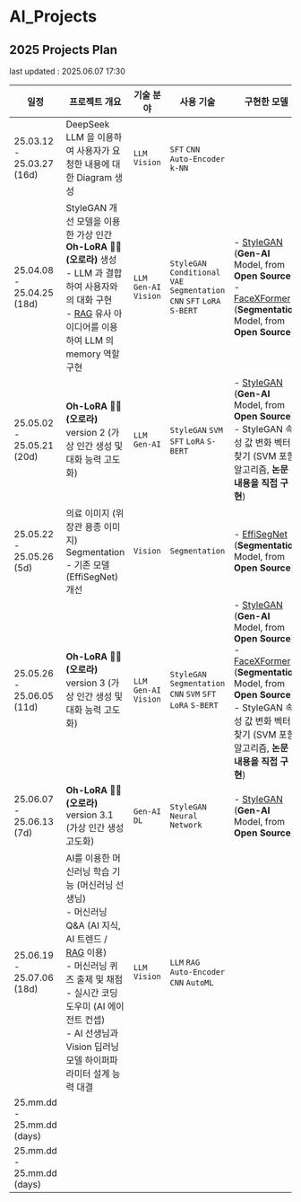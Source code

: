 # AI_Projects

## 2025 Projects Plan

last updated : 2025.06.07 17:30

| 일정                         | 프로젝트 개요                                                                                                                                                                                                                                                                             | 기술 분야                               | 사용 기술                                                                                               | 구현한 모델                                                                                                                                                                                                                                                                                   | 링크                                  |
|----------------------------|-------------------------------------------------------------------------------------------------------------------------------------------------------------------------------------------------------------------------------------------------------------------------------------|-------------------------------------|-----------------------------------------------------------------------------------------------------|------------------------------------------------------------------------------------------------------------------------------------------------------------------------------------------------------------------------------------------------------------------------------------------|-------------------------------------|
| 25.03.12 - 25.03.27 (16d)  | DeepSeek LLM 을 이용하여 사용자가 요청한 내용에 대한 Diagram 생성                                                                                                                                                                                                                                      | ```LLM``` ```Vision```              | ```SFT``` ```CNN``` ```Auto-Encoder``` ```k-NN```                                                   |                                                                                                                                                                                                                                                                                          | [링크](2025_03_12_DeepSeek_LLM)       |
| 25.04.08 - 25.04.25 (18d)  | StyleGAN 개선 모델을 이용한 가상 인간 **Oh-LoRA 👱‍♀️ (오로라)** 생성<br>- LLM 과 결합하여 사용자와의 대화 구현<br>- [RAG](https://github.com/WannaBeSuperteur/AI-study/blob/main/AI%20Basics/LLM%20Basics/LLM_%EA%B8%B0%EC%B4%88_RAG.md) 유사 아이디어를 이용하여 LLM 의 memory 역할 구현                                         | ```LLM``` ```Gen-AI``` ```Vision``` | ```StyleGAN``` ```Conditional VAE``` ```Segmentation``` ```CNN``` ```SFT``` ```LoRA``` ```S-BERT``` | - [StyleGAN](https://github.com/genforce/genforce/tree/master/models) (**Gen-AI** Model, from **Open Source**)<br>- [FaceXFormer](https://kartik-3004.github.io/facexformer/) (**Segmentation** Model, from **Open Source**)                                                             | [링크](2025_04_08_OhLoRA)             |
| 25.05.02 - 25.05.21 (20d)  | **Oh-LoRA 👱‍♀️ (오로라)** version 2 (가상 인간 생성 및 대화 능력 고도화)                                                                                                                                                                                                                            | ```LLM``` ```Gen-AI```              | ```StyleGAN``` ```SVM``` ```SFT``` ```LoRA``` ```S-BERT```                                          | - [StyleGAN](https://github.com/genforce/genforce/tree/master/models) (**Gen-AI** Model, from **Open Source**)<br>- StyleGAN 속성 값 변화 벡터 찾기 (SVM 포함 알고리즘, **논문 내용을 직접 구현**)                                                                                                               | [링크](2025_05_02_OhLoRA_v2)          |
| 25.05.22 - 25.05.26 (5d)   | 의료 이미지 (위장관 용종 이미지) Segmentation<br>- 기존 모델 (EffiSegNet) 개선                                                                                                                                                                                                                         | ```Vision```                        | ```Segmentation```                                                                                  | - [EffiSegNet](https://github.com/ivezakis/effisegnet/tree/main) (**Segmentation** Model, from **Open Source**)                                                                                                                                                                          | [링크](2025_05_22_Improve_EffiSegNet) |
| 25.05.26 - 25.06.05 (11d)  | **Oh-LoRA 👱‍♀️ (오로라)** version 3 (가상 인간 생성 및 대화 능력 고도화)                                                                                                                                                                                                                            | ```LLM``` ```Gen-AI``` ```Vision``` | ```StyleGAN``` ```Segmentation``` ```CNN``` ```SVM``` ```SFT``` ```LoRA``` ```S-BERT```             | - [StyleGAN](https://github.com/genforce/genforce/tree/master/models) (**Gen-AI** Model, from **Open Source**)<br>- [FaceXFormer](https://kartik-3004.github.io/facexformer/) (**Segmentation** Model, from **Open Source**)<br>- StyleGAN 속성 값 변화 벡터 찾기 (SVM 포함 알고리즘, **논문 내용을 직접 구현**) | [링크](2025_05_26_OhLoRA_v3)          |
| 25.06.07 - 25.06.13 (7d)   | **Oh-LoRA 👱‍♀️ (오로라)** version 3.1 (가상 인간 생성 고도화)                                                                                                                                                                                                                                  | ```Gen-AI``` ```DL```               | ```StyleGAN``` ```Neural Network```                                                                 | - [StyleGAN](https://github.com/genforce/genforce/tree/master/models) (**Gen-AI** Model, from **Open Source**)                                                                                                                                                                           | [링크](2025_06_07_OhLoRA_v3_1)        |
| 25.06.19 - 25.07.06 (18d)  | AI를 이용한 머신러닝 학습 기능 (머신러닝 선생님)<br>- 머신러닝 Q&A (AI 지식, AI 트렌드 / [RAG](https://github.com/WannaBeSuperteur/AI-study/blob/main/AI%20Basics/LLM%20Basics/LLM_%EA%B8%B0%EC%B4%88_RAG.md) 이용)<br>- 머신러닝 퀴즈 출제 및 채점<br>- 실시간 코딩 도우미 (AI 에이전트 컨셉)<br>- AI 선생님과 Vision 딥러닝 모델 하이퍼파라미터 설계 능력 대결 | ```LLM``` ```Vision```              | ```LLM``` ```RAG``` ```Auto-Encoder``` ```CNN``` ```AutoML```                                       |                                                                                                                                                                                                                                                                                          |                                     |
| 25.mm.dd - 25.mm.dd (days) |                                                                                                                                                                                                                                                                                     |                                     |                                                                                                     |                                                                                                                                                                                                                                                                                          |                                     |
| 25.mm.dd - 25.mm.dd (days) |                                                                                                                                                                                                                                                                                     |                                     |                                                                                                     |                                                                                                                                                                                                                                                                                          |                                     |
